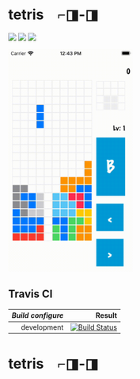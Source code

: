 # tetris　⌐◨-◨


[![](https://img.shields.io/badge/Language-swif-ff69b4.svg)](https://developer.apple.com/swift/)
[![](https://img.shields.io/github/license/mashape/apistatus.svg)](https://github.com/keisukeYamagishi/Brewris/blob/master/LICENSE)
[![](https://img.shields.io/badge/HP-shichimitoucarashi-00acee)](https://shichimitoucarashi.herokuapp.com)


<img src=./doc/Tetris.mov.gif width="50%" height="50%">

## Travis CI

|***Build configure***|Result|
|---:|---:|
|development|[![Build Status](https://app.bitrise.io/app/44f6b8da-7a7c-46ae-a704-50b34109d27b/status.svg?token=kVSuTbDDZm080HKyb8_k0Q&branch=master)](https://app.bitrise.io/app/44f6b8da-7a7c-46ae-a704-50b34109d27b)|

# tetris　⌐◨-◨
